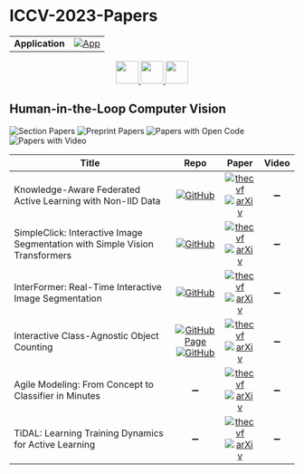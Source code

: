 # ICCV-2023-Papers

<table>
    <tr>
        <td><strong>Application</strong></td>
        <td>
            <a href="https://huggingface.co/spaces/DmitryRyumin/NewEraAI-Papers" style="float:left;">
                <img src="https://img.shields.io/badge/🤗-NewEraAI--Papers-FFD21F.svg" alt="App" />
            </a>
        </td>
    </tr>
</table>

<div align="center">
    <a href="https://github.com/DmitryRyumin/ICCV-2023-Papers/blob/main/sections/2023/main/multimodal-learning.md">
        <img src="https://cdn.jsdelivr.net/gh/DmitryRyumin/NewEraAI-Papers@main/images/left.svg" width="40" alt="" />
    </a>
    <a href="https://github.com/DmitryRyumin/ICCV-2023-25-Papers/blob/main/README_2023.md">
        <img src="https://cdn.jsdelivr.net/gh/DmitryRyumin/NewEraAI-Papers@main/images/home.svg" width="40" alt="" />
    </a>
    <a href="https://github.com/DmitryRyumin/ICCV-2023-Papers/blob/main/sections/2023/main/image-and-video-forensics.md">
        <img src="https://cdn.jsdelivr.net/gh/DmitryRyumin/NewEraAI-Papers@main/images/right.svg" width="40" alt="" />
    </a>
</div>

## Human-in-the-Loop Computer Vision

![Section Papers](https://img.shields.io/badge/Section%20Papers-6-42BA16) ![Preprint Papers](https://img.shields.io/badge/Preprint%20Papers-6-b31b1b) ![Papers with Open Code](https://img.shields.io/badge/Papers%20with%20Open%20Code-4-1D7FBF) ![Papers with Video](https://img.shields.io/badge/Papers%20with%20Video-0-FF0000)

| **Title** | **Repo** | **Paper** | **Video** |
|-----------|:--------:|:---------:|:---------:|
| Knowledge-Aware Federated Active Learning with Non-IID Data | [![GitHub](https://img.shields.io/github/stars/ycao5602/KAFAL?style=flat)](https://github.com/ycao5602/KAFAL) | [![thecvf](https://img.shields.io/badge/pdf-thecvf-7395C5.svg)](https://openaccess.thecvf.com/content/ICCV2023/papers/Cao_Knowledge-Aware_Federated_Active_Learning_with_Non-IID_Data_ICCV_2023_paper.pdf) <br /> [![arXiv](https://img.shields.io/badge/arXiv-2211.13579-b31b1b.svg)](https://arxiv.org/abs/2211.13579) | :heavy_minus_sign: |
| SimpleClick: Interactive Image Segmentation with Simple Vision Transformers | [![GitHub](https://img.shields.io/github/stars/uncbiag/SimpleClick?style=flat)](https://github.com/uncbiag/SimpleClick) | [![thecvf](https://img.shields.io/badge/pdf-thecvf-7395C5.svg)](https://openaccess.thecvf.com/content/ICCV2023/papers/Liu_SimpleClick_Interactive_Image_Segmentation_with_Simple_Vision_Transformers_ICCV_2023_paper.pdf) <br /> [![arXiv](https://img.shields.io/badge/arXiv-2210.11006-b31b1b.svg)](https://arxiv.org/abs/2210.11006) | :heavy_minus_sign: |
| InterFormer: Real-Time Interactive Image Segmentation | [![GitHub](https://img.shields.io/github/stars/YouHuang67/InterFormer?style=flat)](https://github.com/YouHuang67/InterFormer) | [![thecvf](https://img.shields.io/badge/pdf-thecvf-7395C5.svg)](https://openaccess.thecvf.com/content/ICCV2023/papers/Huang_InterFormer_Real-time_Interactive_Image_Segmentation_ICCV_2023_paper.pdf) <br /> [![arXiv](https://img.shields.io/badge/arXiv-2304.02942-b31b1b.svg)](https://arxiv.org/abs/2304.02942) | :heavy_minus_sign: |
| Interactive Class-Agnostic Object Counting | [![GitHub Page](https://img.shields.io/badge/GitHub-Page-159957.svg)](https://yifehuang97.github.io/ICACountProjectPage/) <br /> [![GitHub](https://img.shields.io/github/stars/Yifehuang97/ICACount?style=flat)](https://github.com/Yifehuang97/ICACount) | [![thecvf](https://img.shields.io/badge/pdf-thecvf-7395C5.svg)](https://openaccess.thecvf.com/content/ICCV2023/papers/Huang_Interactive_Class-Agnostic_Object_Counting_ICCV_2023_paper.pdf) <br /> [![arXiv](https://img.shields.io/badge/arXiv-2309.05277-b31b1b.svg)](https://arxiv.org/abs/2309.05277) | :heavy_minus_sign: |
| Agile Modeling: From Concept to Classifier in Minutes | :heavy_minus_sign: | [![thecvf](https://img.shields.io/badge/pdf-thecvf-7395C5.svg)](https://openaccess.thecvf.com/content/ICCV2023/papers/Stretcu_Agile_Modeling_From_Concept_to_Classifier_in_Minutes_ICCV_2023_paper.pdf) <br /> [![arXiv](https://img.shields.io/badge/arXiv-2302.12948-b31b1b.svg)](https://arxiv.org/abs/2302.12948) | :heavy_minus_sign: |
| TiDAL: Learning Training Dynamics for Active Learning | :heavy_minus_sign: | [![thecvf](https://img.shields.io/badge/pdf-thecvf-7395C5.svg)](https://openaccess.thecvf.com/content/ICCV2023/papers/Kye_TiDAL_Learning_Training_Dynamics_for_Active_Learning_ICCV_2023_paper.pdf) <br /> [![arXiv](https://img.shields.io/badge/arXiv-2210.06788-b31b1b.svg)](https://arxiv.org/abs/2210.06788) | :heavy_minus_sign: |
